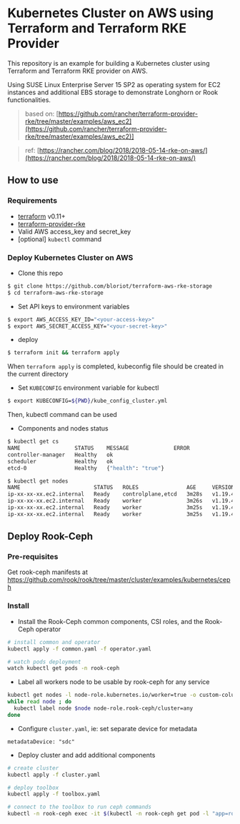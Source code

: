 # Kubernetes Cluster on AWS using Terraform and Terraform RKE Provider

This repository is an example for building a Kubernetes cluster using Terraform and Terraform RKE provider on AWS.

Using SUSE Linux Enterprise Server 15 SP2 as operating system for EC2 instances and additional EBS storage to demonstrate Longhorn or Rook functionalities. 

> based on: [https://github.com/rancher/terraform-provider-rke/tree/master/examples/aws_ec2](https://github.com/rancher/terraform-provider-rke/tree/master/examples/aws_ec2)]

> ref: [https://rancher.com/blog/2018/2018-05-14-rke-on-aws/](https://rancher.com/blog/2018/2018-05-14-rke-on-aws/)

## How to use

### Requirements

- [terraform](https://terraform.io) v0.11+
- [terraform-provider-rke](https://github.com/rancher/terraform-provider-rke)
- Valid AWS access_key and secret_key
- [optional] `kubectl` command

### Deploy Kubernetes Cluster on AWS

 * Clone this repo

```bash
$ git clone https://github.com/bloriot/terraform-aws-rke-storage
$ cd terraform-aws-rke-storage
```

 * Set API keys to environment variables

```bash
$ export AWS_ACCESS_KEY_ID="<your-access-key>"
$ export AWS_SECRET_ACCESS_KEY="<your-secret-key>" 
```

 * deploy

 ```bash
$ terraform init && terraform apply
```

When `terraform apply` is completed, kubeconfig file should be created in the current directory 

 * Set `KUBECONFIG` environment variable for kubectl

```bash
$ export KUBECONFIG=${PWD}/kube_config_cluster.yml 
```

Then, kubectl command can be used

 * Components and nodes status

```bash
$ kubectl get cs
NAME                 STATUS    MESSAGE              ERROR
controller-manager   Healthy   ok                   
scheduler            Healthy   ok                   
etcd-0               Healthy   {"health": "true"}  

$ kubectl get nodes
NAME                       STATUS   ROLES               AGE     VERSION
ip-xx-xx-xx.ec2.internal   Ready    controlplane,etcd   3m28s   v1.19.4
ip-xx-xx-xx.ec2.internal   Ready    worker              3m26s   v1.19.4
ip-xx-xx-xx.ec2.internal   Ready    worker              3m25s   v1.19.4
ip-xx-xx-xx.ec2.internal   Ready    worker              3m25s   v1.19.4
```

## Deploy Rook-Ceph

### Pre-requisites

Get rook-ceph manifests at https://github.com/rook/rook/tree/master/cluster/examples/kubernetes/ceph

### Install

 * Install the Rook-Ceph common components, CSI roles, and the Rook-Ceph operator

```bash
# install common and operator
kubectl apply -f common.yaml -f operator.yaml

# watch pods deployment
watch kubectl get pods -n rook-ceph
```

 * Label all workers node to be usable by rook-ceph for any service

```bash
kubectl get nodes -l node-role.kubernetes.io/worker=true -o custom-columns=NAME:.metadata.name --no-headers |
while read node ; do
  kubectl label node $node node-role.rook-ceph/cluster=any
done
```

 * Configure `cluster.yaml`, ie: set separate device for metadata

```
metadataDevice: "sdc"
```

 * Deploy cluster and add additional components

```bash
# create cluster
kubectl apply -f cluster.yaml

# deploy toolbox
kubectl apply -f toolbox.yaml

# connect to the toolbox to run ceph commands
kubectl -n rook-ceph exec -it $(kubectl -n rook-ceph get pod -l "app=rook-ceph-tools" -o jsonpath='{.items[0].metadata.name}') -- bash
```